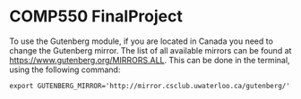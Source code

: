 # COMP550 FinalProject

To use the Gutenberg module, if you are located in Canada you need to change the Gutenberg mirror. The list of all available mirrors can be found at https://www.gutenberg.org/MIRRORS.ALL. 
This can be done in the terminal, using the following command: 
``` 
export GUTENBERG_MIRROR='http://mirror.csclub.uwaterloo.ca/gutenberg/' 
```